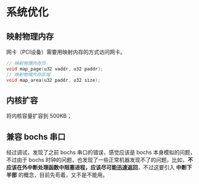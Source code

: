 # 系统优化

## 映射物理内存

网卡（PCI设备）需要用映射内存的方式访问网卡。

```cpp
// 映射物理内存页
void map_page(u32 vaddr, u32 paddr);
// 映射物理内存区域
void map_area(u32 paddr, u32 size);
```

## 内核扩容

将内核容量扩容到 500KB；

## 兼容 bochs 串口

经过调试，发现了之前 bochs 串口的错误，感觉应该是 bochs 本身模拟的问题，不过由于 bochs 时钟的问题，也发现了一些正常机器发现不了的问题，比如，**不应该在外中断处理函数中阻塞进程，应该尽可能迅速返回**，不过这要引入 **中断下半部** 的概念，目前先苟着，又不是不能用。
